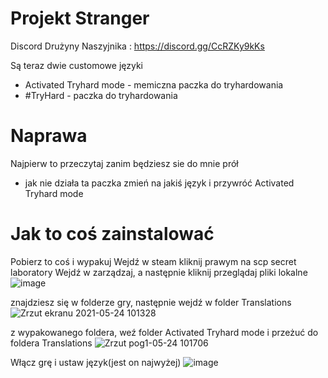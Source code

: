 # Projekt Stranger

 Discord Drużyny Naszyjnika : https://discord.gg/CcRZKy9kKs
 
 Są teraz dwie customowe języki
 -  Activated Tryhard mode - memiczna paczka do tryhardowania
 -  #TryHard - paczka do tryhardowania
# Naprawa
Najpierw to przeczytaj zanim będziesz sie do mnie prół
- jak nie działa ta paczka zmień na jakiś język i przywróć Activated Tryhard mode 
# Jak to coś zainstalować
Pobierz to coś i wypakuj
Wejdź w steam kliknij prawym na scp secret laboratory
Wejdź w zarządzaj, a następnie kliknij przeglądaj pliki lokalne
![image](https://user-images.githubusercontent.com/61940380/119317368-4edaed80-bc78-11eb-9bd2-c3da9a0906fb.png)

znajdziesz się w folderze gry, następnie wejdź w folder Translations
![Zrzut ekranu 2021-05-24 101328](https://user-images.githubusercontent.com/61940380/119317745-babd5600-bc78-11eb-978e-f6ab9ab5ed44.png)

z wypakowanego foldera, weź folder Activated Tryhard mode i przeżuć do foldera Translations
![Zrzut pog1-05-24 101706](https://user-images.githubusercontent.com/61940380/119318177-433bf680-bc79-11eb-954b-8a39304d7beb.png)

Włącz grę i ustaw język(jest on najwyżej)
![image](https://user-images.githubusercontent.com/61940380/119318490-b0e82280-bc79-11eb-938e-004a410ef028.png)
